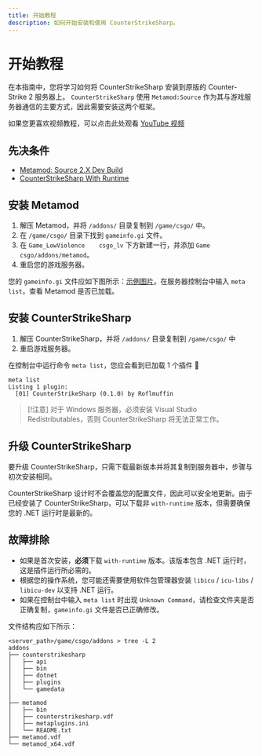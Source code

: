 ```yaml
---
title: 开始教程
description: 如何开始安装和使用 CounterStrikeSharp。
---
```


# 开始教程

在本指南中，您将学习如何将 CounterStrikeSharp 安装到原版的 Counter-Strike 2 服务器上。 `CounterStrikeSharp` 使用 `Metamod:Source` 作为其与游戏服务器通信的主要方式，因此需要安装这两个框架。

如果您更喜欢视频教程，可以点击此处观看 <a href="https://www.youtube.com/watch?v=FlsKzStHJuY" target="_blank">YouTube 视频</a> 

## 先决条件
- <a href="https://www.sourcemm.net/downloads.php/?branch=master" target="_blank">Metamod: Source 2.X Dev Build</a>
- <a href="https://github.com/roflmuffin/CounterStrikeSharp/releases" target="_blank">CounterStrikeSharp With Runtime</a>

## 安装 Metamod

1. 解压 Metamod，并将 `/addons/` 目录复制到 `/game/csgo/` 中。
2. 在 `/game/csgo/` 目录下找到 `gameinfo.gi` 文件。
3. 在 `Game_LowViolence    csgo_lv` 下方新建一行，并添加 `Game    csgo/addons/metamod`。
4. 重启您的游戏服务器。

您的 `gameinfo.gi` 文件应如下图所示：[示例图片](../../images/gameinfogi-example.png)。在服务器控制台中输入 `meta list`，查看 Metamod 是否已加载。

## 安装 CounterStrikeSharp

1. 解压 CounterStrikeSharp，并将 `/addons/` 目录复制到 `/game/csgo/` 中
2. 重启游戏服务器。

在控制台中运行命令 `meta list`，您应会看到已加载 1 个插件 🎉

```shell
meta list
Listing 1 plugin:
  [01] CounterStrikeSharp (0.1.0) by Roflmuffin
```

> [!注意]
> 对于 Windows 服务器，必须安装 Visual Studio Redistributables，否则 CounterStrikeSharp 将无法正常工作。

## 升级 CounterStrikeSharp


要升级 CounterStrikeSharp，只需下载最新版本并将其复制到服务器中，步骤与初次安装相同。

CounterStrikeSharp 设计时不会覆盖您的配置文件，因此可以安全地更新。由于已经安装了 CounterStrikeSharp，可以下载非 `with-runtime` 版本，但需要确保您的 .NET 运行时是最新的。
 

## 故障排除

- 如果是首次安装，**必须**下载 `with-runtime` 版本。该版本包含 .NET 运行时，这是插件运行所必需的。
- 根据您的操作系统，您可能还需要使用软件包管理器安装 `libicu` / `icu-libs` / `libicu-dev` 以支持 .NET 运行。
- 如果在控制台中输入 `meta list` 时出现 `Unknown Command`，请检查文件夹是否正确复制，`gameinfo.gi` 文件是否已正确修改。

文件结构应如下所示：

```shell
<server_path>/game/csgo/addons > tree -L 2
addons
├── counterstrikesharp
│   ├── api
│   ├── bin
│   ├── dotnet
│   ├── plugins
│   └── gamedata
│
├── metamod
│   ├── bin
│   ├── counterstrikesharp.vdf
│   ├── metaplugins.ini
│   └── README.txt
├── metamod.vdf
└── metamod_x64.vdf
```
